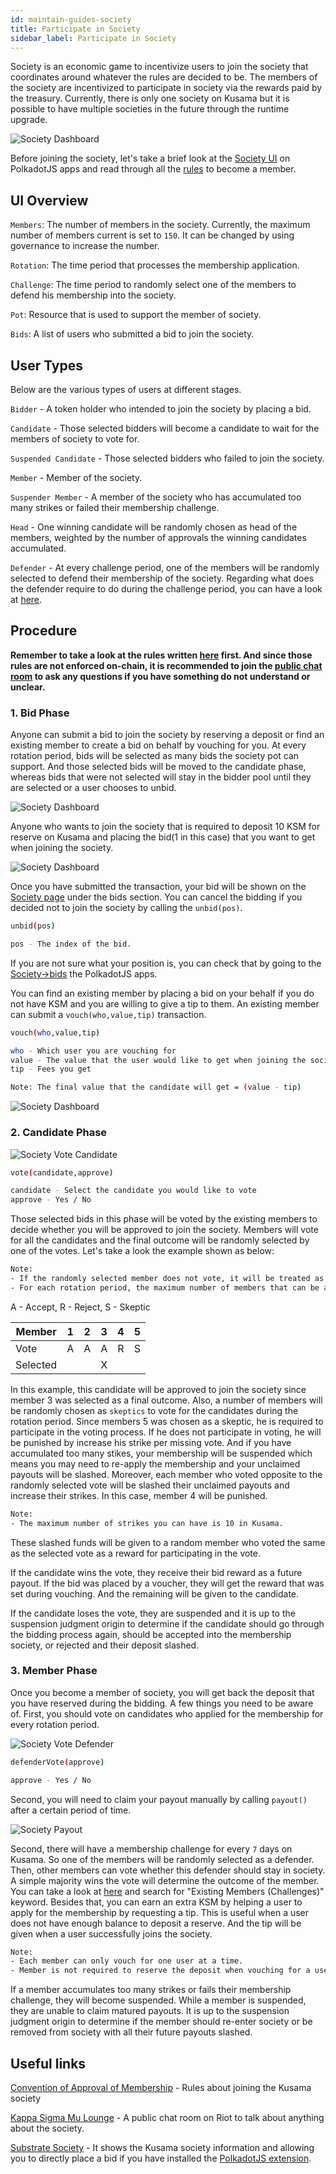 ```yaml
---
id: maintain-guides-society
title: Participate in Society
sidebar_label: Participate in Society
---
```


Society is an economic game to incentivize users to join the society that coordinates around whatever the rules are decided to be. The members of the society are incentivized to participate in society via the rewards paid by the treasury. Currently, there is only one society on Kusama but it is possible to have multiple societies in the future through the runtime upgrade.

![Society Dashboard](assets/society/dashboard.jpg)

Before joining the society, let's take a brief look at the [Society UI](https://polkadot.js.org/apps/#/society) on PolkadotJS apps and read through all the  [rules](https://polkascan.io/pre/kusama/transaction/0x948d3a4378914341dc7af9220a4c73acb2b3f72a70f14ee8089799da16d94c17) to become a member.

## UI Overview

`Members`: The number of members in the society. Currently, the maximum number of members current is set to `150`. It can be changed by using governance to increase the number. 

`Rotation`: The time period that processes the membership application. 

`Challenge`: The time period to randomly select one of the members to defend his membership into the society. 

`Pot`: Resource that is used to support the member of society.

`Bids`: A list of users who submitted a bid to join the society.

## User Types
Below are the various types of users at different stages.

`Bidder` - A token holder who intended to join the society by placing a bid.

`Candidate` - Those selected bidders will become a candidate to wait for the members of society to vote for.

`Suspended Candidate` - Those selected bidders who failed to join the society.

`Member` - Member of the society.

`Suspender Member` - A member of the society who has accumulated too many strikes or failed their membership challenge.

`Head` - One winning candidate will be randomly chosen as head of the members, weighted by the number of approvals the winning candidates accumulated. 

`Defender` - At every challenge period, one of the members will be randomly selected to defend their membership of the society. Regarding what does the defender require to do during the challenge period, you can have a look at [here](https://polkascan.io/pre/kusama/transaction/0x948d3a4378914341dc7af9220a4c73acb2b3f72a70f14ee8089799da16d94c17).


## Procedure

**Remember to take a look at the rules written [here](https://polkascan.io/pre/kusama/transaction/0x948d3a4378914341dc7af9220a4c73acb2b3f72a70f14ee8089799da16d94c17) first. And since those rules are not enforced on-chain, it is recommended to join the [public chat room](https://matrix.to/#/!BUmiAAnAYSRGarqwOt:matrix.parity.io?via=matrix.parity.io&via=matrix.org&via=web3.foundation) to ask any questions if you have something do not understand or unclear.**


### 1. Bid Phase

Anyone can submit a bid to join the society by reserving a deposit or find an existing member to create a bid on behalf by vouching for you. At every rotation period, bids will be selected as many bids the society pot can support. And those selected bids will be moved to the candidate phase, whereas bids that were not selected will stay in the bidder pool until they are selected or a user chooses to unbid.

![Society Dashboard](assets/society/submit_bid.jpg)

Anyone who wants to join the society that is required to deposit 10 KSM for reserve on Kusama and placing the bid(1 in this case) that you want to get when joining the society. 

![Society Dashboard](assets/society/test_bid.jpg)

Once you have submitted the transaction, your bid will be shown on the [Society page](https://polkadot.js.org/apps/#/society) under the bids section. You can cancel the bidding if you decided not to join the society by calling the `unbid(pos)`.   

```bash
unbid(pos)

pos - The index of the bid. 
```

If you are not sure what your position is, you can check that by going to the [Society->bids](https://polkadot.js.org/apps/#/chainstate) the PolkadotJS apps.

You can find an existing member by placing a bid on your behalf if you do not have KSM and you are willing to give a tip to them. An existing member can submit a `vouch(who,value,tip)` transaction.

```bash
vouch(who,value,tip)

who - Which user you are vouching for
value - The value that the user would like to get when joining the society
tip - Fees you get

Note: The final value that the candidate will get = (value - tip)
```

![Society Dashboard](assets/society/vouch.jpg)


### 2. Candidate Phase

![Society Vote Candidate](assets/society/vote_candidate.jpg)


```bash
vote(candidate,approve)

candidate - Select the candidate you would like to vote
approve - Yes / No
```

Those selected bids in this phase will be voted by the existing members to decide whether you will be approved to join the society. Members will vote for all the candidates and the final outcome will be randomly selected by one of the votes. Let's take a look the example shown as below:

```bash
Note:
- If the randomly selected member does not vote, it will be treated as a rejection.
- For each rotation period, the maximum number of members that can be accepted is set as 10. 
```

A - Accept,  R - Reject,  S - Skeptic

Member | 1 | 2 | 3 | 4 | 5 |
--- | --- | --- | --- | ---- | --- |
Vote | A | A | A | R | S |
Selected | | | X | | | 

In this example, this candidate will be approved to join the society since member 3 was selected as a final outcome. Also, a number of members will be randomly chosen as `skeptics` to vote for the candidates during the rotation period. Since members 5 was chosen as a skeptic, he is required to participate in the voting process. If he does not participate in voting, he will be punished by increase his strike per missing vote. And if you have accumulated too many stikes, your membership will be suspended which means you may need to re-apply the membership and your unclaimed payouts will be slashed. Moreover, each member who voted opposite to the randomly selected vote will be slashed their unclaimed payouts and increase their strikes. In this case, member 4 will be punished.

```bash
Note:
- The maximum number of strikes you can have is 10 in Kusama.
```

These slashed funds will be given to a random member who voted the same as the selected vote as a reward for participating in the vote.

If the candidate wins the vote, they receive their bid reward as a future payout. If the bid was placed by a voucher, they will get the reward that was set during vouching. And the remaining will be given to the candidate.

If the candidate loses the vote, they are suspended and it is up to the suspension judgment origin to determine if the candidate should go through the bidding process again, should be accepted into the membership society, or rejected and their deposit slashed.


### 3. Member Phase

Once you become a member of society,  you will get back the deposit that you have reserved during the bidding. A few things you need to be aware of. First, you should vote on candidates who applied for the membership for every rotation period. 

![Society Vote Defender](assets/society/vote_defender.jpg) 

```bash
defenderVote(approve)

approve - Yes / No
```

Second, you will need to claim your payout manually by calling `payout()` after a certain period of time.

![Society Payout](assets/society/payout.jpg) 


Second, there will have a membership challenge for every `7` days on Kusama. So one of the members will be randomly selected as a defender. Then, other members can vote whether this defender should stay in society. A simple majority wins the vote will determine the outcome of the member. You can take a look at [here](https://polkascan.io/pre/kusama/transaction/0x948d3a4378914341dc7af9220a4c73acb2b3f72a70f14ee8089799da16d94c17) and search for "Existing Members (Challenges)" keyword.
Besides that, you can earn an extra KSM by helping a user to apply for the membership by requesting a tip. This is useful when a user does not have enough balance to deposit a reserve. And the tip will be given when a user successfully joins the society.

```bash
Note:
- Each member can only vouch for one user at a time.
- Member is not required to reserve the deposit when vouching for a user.
```

If a member accumulates too many strikes or fails their membership challenge, they will become suspended. While a member is suspended, they are unable to claim matured payouts. It is up to the suspension judgment origin to determine if the member should re-enter society or be removed from society with all their future payouts slashed.


## Useful links

[Convention of Approval of Membership](https://polkascan.io/pre/kusama/transaction/0x948d3a4378914341dc7af9220a4c73acb2b3f72a70f14ee8089799da16d94c17) - Rules about joining the Kusama society

[Kappa Sigma Mu Lounge](https://matrix.to/#/!BUmiAAnAYSRGarqwOt:matrix.parity.io?via=matrix.parity.io&via=matrix.org&via=web3.foundation) - A public chat room on Riot to talk about anything about the society.

[Substrate Society](https://www.shawntabrizi.com/substrate-society/) - It shows the Kusama society information and allowing you to directly place a bid if you have installed the [PolkadotJS extension](https://chrome.google.com/webstore/detail/polkadot%7Bjs%7D-extension/mopnmbcafieddcagagdcbnhejhlodfdd).
